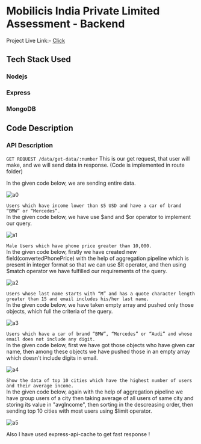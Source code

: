 # Mobilicis India Private Limited Assessment - Backend

Project Live Link:-  [Click](https://mobilicis-frontend.vercel.app/)

## Tech Stack Used

### Nodejs
### Express
### MongoDB

## Code Description

### API Description
`GET REQUEST /data/get-data/:number`
This is our get request, that user will make, and we will send data in response. (Code is implemented in route folder)

In the given code below, we are sending entire data.

![a0](https://user-images.githubusercontent.com/84731647/233834407-71a3e03e-7929-4375-a816-8bbc176dd5c2.png)

`Users which have income lower than $5 USD and have a car of brand “BMW” or “Mercedes”.`\
In the given code below, we have use $and and $or operator to implement our query.

![a1](https://user-images.githubusercontent.com/84731647/233834416-b7daae3e-56bc-4339-8405-32b70ba88484.png)

`Male Users which have phone price greater than 10,000.`\
In the given code below, firstly we have created new field(convertedPhonePrice) with the help of aggregation pipeline which is present in integer format so that we can use $lt operator, and then using $match operator we have fulfilled our requirements of the query.

![a2](https://user-images.githubusercontent.com/84731647/233834425-a5521401-43f7-4447-856e-2531ac0fede4.png)

`Users whose last name starts with “M” and has a quote character length greater than 15 and email includes his/her last name.`\
In the given code below, we have taken empty array and pushed only those objects, which full the criteria of the query.

![a3](https://user-images.githubusercontent.com/84731647/233834428-8dc5433c-0e09-4ece-a46b-2748d1b5dc4c.png)

`Users which have a car of brand “BMW”, “Mercedes” or “Audi” and whose email does not include any digit.`\
In the given code below, first we have got those objects who have given car name, then among these objects we have pushed those in an empty array which doesn't include digits in email.

![a4](https://user-images.githubusercontent.com/84731647/233834432-4d8a5269-6941-4d6b-b820-ffa90c72fb61.png)

`Show the data of top 10 cities which have the highest number of users and their average income.`\
In the given code below, again with the help of aggregation pipeline we have group users of a city then taking average of all users of same city and storing its value in "avgIncome", then sorting in the descreasing order, then sending top 10 cities with most users using $limit operator.

![a5](https://user-images.githubusercontent.com/84731647/233834437-1c7ecd5a-eef3-48f4-b4d5-31406f322b3f.png)


Also I have used express-api-cache to get fast response !
